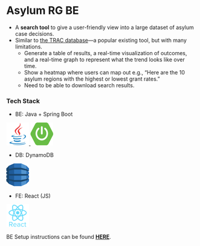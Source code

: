 # Asylum RG BE

- A **search tool** to give a user-friendly view into a large dataset of asylum case decisions.
- Similar to [the TRAC database](https://trac.syr.edu/phptools/immigration/asylum/)—a popular existing tool, but with many limitations.
    - Generate a table of results, a real-time visualization of outcomes, and a real-time graph to represent what the trend looks like over time.
    - Show a heatmap where users can map out e.g., “Here are the 10 asylum regions with the highest or lowest grant rates.”
    - Need to be able to download search results.

### Tech Stack

- BE: Java + Spring Boot
<p align="left">
<a href="https://www.java.com" target="_blank" rel="noreferrer"> 
<img src="https://raw.githubusercontent.com/devicons/devicon/master/icons/java/java-original.svg" alt="java" width="60" height="60"/> </a>
<a href="https://spring.io/projects/spring-boot" target="_blank" rel="noreferrer"> 
<img src="/documentation/images/spring_boot_logo.png" alt="spring" width="60" height="60"/> </a>
</p>

- DB: DynamoDB
<p align="left">
<a href="https://docs.aws.amazon.com/amazondynamodb/latest/developerguide/Introduction.html" target="_blank" rel="noreferrer"> 
<img src= "documentation/images/aws-dynamodb.svg" alt="DynamoDB" width="60" height="60"/> </a>
</p>


- FE: React (JS)
<p align="left">
<a href="https://reactjs.org/" target="_blank" rel="noreferrer"> 
<img src="https://raw.githubusercontent.com/devicons/devicon/master/icons/react/react-original-wordmark.svg" alt="react" width="60" height="60"/> </a>
</p>

BE Setup instructions can be found [**HERE**](https://www.notion.so/bloomtech/BE-Local-Setup-794f197185c046ccb9e2e9f073268cbe).
